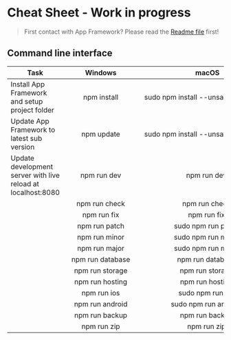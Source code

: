 # Cheat Sheet - Work in progress

> First contact with App Framework? Please read the [Readme file](README.md) first!

## Command line interface

|Task|&nbsp;&nbsp;&nbsp;&nbsp;&nbsp;&nbsp;&nbsp;&nbsp;&nbsp;&nbsp;Windows&nbsp;&nbsp;&nbsp;&nbsp;&nbsp;&nbsp;&nbsp;&nbsp;&nbsp;&nbsp;|&nbsp;&nbsp;&nbsp;&nbsp;&nbsp;&nbsp;&nbsp;&nbsp;&nbsp;&nbsp;&nbsp;&nbsp;&nbsp;&nbsp;&nbsp;&nbsp;&nbsp;&nbsp;&nbsp;&nbsp;&nbsp;&nbsp;&nbsp;&nbsp;&nbsp;&nbsp;&nbsp;&nbsp;&nbsp;macOS&nbsp;&nbsp;&nbsp;&nbsp;&nbsp;&nbsp;&nbsp;&nbsp;&nbsp;&nbsp;&nbsp;&nbsp;&nbsp;&nbsp;&nbsp;&nbsp;&nbsp;&nbsp;&nbsp;&nbsp;&nbsp;&nbsp;&nbsp;&nbsp;&nbsp;&nbsp;&nbsp;&nbsp;|
|---|:-:|:-:|
|Install App Framework and setup project folder|npm install|sudo npm install --unsafe-perm=true|
|Update App Framework to latest sub version|npm update|sudo npm install --unsafe-perm=true|
|Update development server with live reload at localhost:8080|npm run dev|npm run dev|
||npm run check|npm run check|
||npm run fix|npm run fix|
||npm run patch|sudo npm run patch|
||npm run minor|sudo npm run minor|
||npm run major|sudo npm run major|
||npm run database|npm run database|
||npm run storage|npm run storage|
||npm run hosting|npm run hosting|
||npm run ios|sudo npm run ios|
||npm run android|sudo npm run android|
||npm run backup|npm run backup|
||npm run zip|npm run zip|
